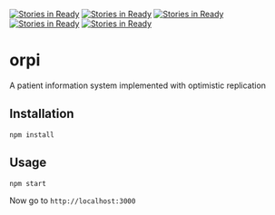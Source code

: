 [![Stories in Ready](https://badge.waffle.io/preview-code/frontend.png?label=ready&title=Ready)](https://waffle.io/preview-code/frontend)
[![Stories in Ready](https://badge.waffle.io/preview-code/frontend.png?label=ready&title=Ready)](https://waffle.io/preview-code/frontend)
[![Stories in Ready](https://badge.waffle.io/preview-code/frontend.png?label=ready&title=Ready)](https://waffle.io/preview-code/frontend)
[![Stories in Ready](https://badge.waffle.io/preview-code/frontend.png?label=ready&title=Ready)](https://waffle.io/preview-code/frontend)
[![Stories in Ready](https://badge.waffle.io/hotpi/frontend.png?label=ready&title=Ready)](https://waffle.io/hotpi/frontend)
# orpi
A patient information system implemented with optimistic replication

## Installation
```
npm install 
```

## Usage

```
npm start
```

Now go to `http://localhost:3000`